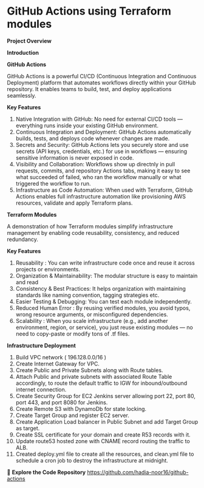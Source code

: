 # GitHub Actions using Terraform modules

**Project Overview**

**Introduction**

**GitHub Actions**

GitHub Actions is a powerful CI/CD (Continuous Integration and Continuous Deployment) platform that automates workflows directly within your GitHub repository. It enables teams to build, test, and deploy applications seamlessly. 

**Key Features**
1. Native Integration with GitHub: No need for external CI/CD tools — everything runs inside your existing GitHub environment.
2. Continuous Integration and Deployment: GitHub Actions automatically builds, tests, and deploys code whenever changes are made.
3. Secrets and Security: GitHub Actions lets you securely store and use secrets (API keys, credentials, etc.) for use in workflows — ensuring sensitive information is never exposed in code.
4. Visibility and Collaboration: Workflows show up directnly in pull requests, commits, and repository Actions tabs, making it easy to see what succeeded of failed, who ran the workflow manually or what triggered the workflow to run.
5. Infrastructure as Code Automation: When used with Terraform, GitHub Actions enables full infrastructure automation like provisioning AWS resources, validate and apply Terraform plans.

**Terraform Modules**

A demonstration of how Terraform modules simplify infrastructure management by enabling code reusability, consistency, and reduced redundancy.

**Key Features**

1. Reusability : You can write infrastructure code once and reuse it across projects or environments.
2. Organization & Maintainability: The modular structure is easy to maintain and read
3. Consistency & Best Practices: It helps organization with maintaining standards like naming convention, tagging strategies etc.
4. Easier Testing & Debugging: You can test each module independently.
5. Reduced Human Error : By reusing verified modules, you avoid typos, wrong resource arguments, or misconfigured dependencies.
6. Scalability : When you scale infrastructure (e.g., add another environment, region, or service), you just reuse existing modules — no need to copy-paste or modify tons of .tf files.

**Infrastructure Deployment**
1. Build VPC network ( 196.128.0.0/16 ) 
2. Create Internet Gateway for VPC.
3. Create Public and Private Subnets along with Route tables.
4. Attach Public and private subnets with associated Route Table accordingly, to route the default traffic to IGW for inbound/outbound internet connection.
5. Create Security Group for EC2 Jenkins server allowing port 22, port 80, port 443, and port 8080 for Jenkins.
6. Create Remote S3 with DynamoDb for state locking.
7. Create Target Group and register EC2 server.
8. Create Application Load balancer in Public Subnet and add Target Group as target.
9. Create SSL certificate for your domain and create R53 records with it.
10. Update route53 hosted zone with CNAME record routing the traffic to ALB.
11. Created deploy.yml file to create all the resources, and clean.yml file to schedule a cron job to destroy the infrastructure at midnight.

    
🔗 **Explore the Code Repository**
https://github.com/hadia-noor16/github-actions
